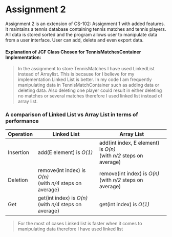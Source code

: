 # Assignment 2

Assignment 2 is an extension of CS-102: Assignment 1 with added features. It maintains a tennis database containing tennis matches and tennis players. All data is stored sorted and the program allows user to manipulate data from a user interface. User can add, delete and even export data. 

#### Explanation of JCF Class Chosen for TennisMatchesContainer Implementation:

> In the assignment to store TennisMatches I have used LinkedList instead of Arraylist. This is because for I believe for my implementation Linked List is better. In my code I am frequently manipulating data in TennisMatchContainer such as adding data or deleting data. Also deleting one player could result in either deleting no matches or several matches therefore I used linked list instead of array list. 
### A comparison of Linked List vs Array List in terms of performance
|Operation|Linked List|Array List|
|--|--|--|
|Insertion|add(E element) is _O(1)_|add(int index, E element) is  _O(n)_ <br/>(with  _n/2_  steps on average)|
|Deletion|remove(int index) is _O(n)_<br/>(with _n/4_ steps on average)|remove(int index) is _O(n)_<br/>(with _n/2_ steps on average)|
|Get|get(int index) is _O(n)_<br/>(with _n/4_ steps on average)|get(int index) is _O(1)_|
> For the most of cases Linked list is faster when it comes to manipulating data therefore I have used linked list
